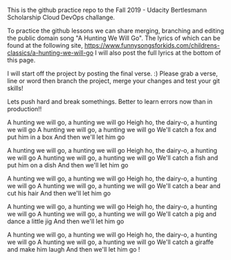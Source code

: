 This is the github practice repo to the Fall 2019 - Udacity Bertlesmann Scholarship Cloud DevOps challange.

To practice the github lessons we can share merging, branching and editing the public domain song "A Hunting We Will Go". The lyrics of which can be found at the following site, https://www.funnysongsforkids.com/childrens-classics/a-hunting-we-will-go I will also post the full lyrics at the bottom of this page. 

I will start off the project by posting the final verse. :) Please grab a verse, line or word then branch the project, merge your changes and test your git skills! 

Lets push hard and break somethings. Better to learn errors now than in production!!

A hunting we will go, a hunting we will go
Heigh ho, the dairy-o, a hunting we will go
A hunting we will go, a hunting we will go
We'll catch a fox and put him in a box
And then we'll let him go

A hunting we will go, a hunting we will go
Heigh ho, the dairy-o, a hunting we will go
A hunting we will go, a hunting we will go
We'll catch a fish and put him on a dish
And then we'll let him go

A hunting we will go, a hunting we will go
Heigh ho, the dairy-o, a hunting we will go
A hunting we will go, a hunting we will go
We'll catch a bear and cut his hair
And then we'll let him go

A hunting we will go, a hunting we will go
Heigh ho, the dairy-o, a hunting we will go
A hunting we will go, a hunting we will go
We'll catch a pig and dance a little jig
And then we'll let him go

A hunting we will go, a hunting we will go
Heigh ho, the dairy-o, a hunting we will go
A hunting we will go, a hunting we will go
We'll catch a giraffe and make him laugh
And then we'll let him go !
